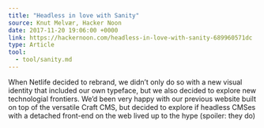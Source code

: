 ```yaml
---
title: "Headless in love with Sanity"
source: Knut Melvær, Hacker Noon
date: 2017-11-20 19:06:00 +0000
link: https://hackernoon.com/headless-in-love-with-sanity-689960571dc
type: Article
tool:
  - tool/sanity.md 
---
```

When Netlife decided to rebrand, we didn’t only do so with a new visual identity that included our own typeface, but we also decided to explore new technologial frontiers. We’d been very happy with our previous website built on top of the versatile Craft CMS, but decided to explore if headless CMSes with a detached front-end on the web lived up to the hype (spoiler: they do)
